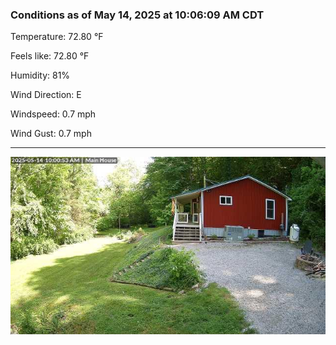 ### Conditions as of May 14, 2025 at 10:06:09 AM CDT 

Temperature: 72.80 &deg;F

Feels like: 72.80 &deg;F

Humidity: 81%

Wind Direction: E

Windspeed: 0.7 mph

Wind Gust: 0.7 mph

---

<img src="./images/latest.jpeg"/>

